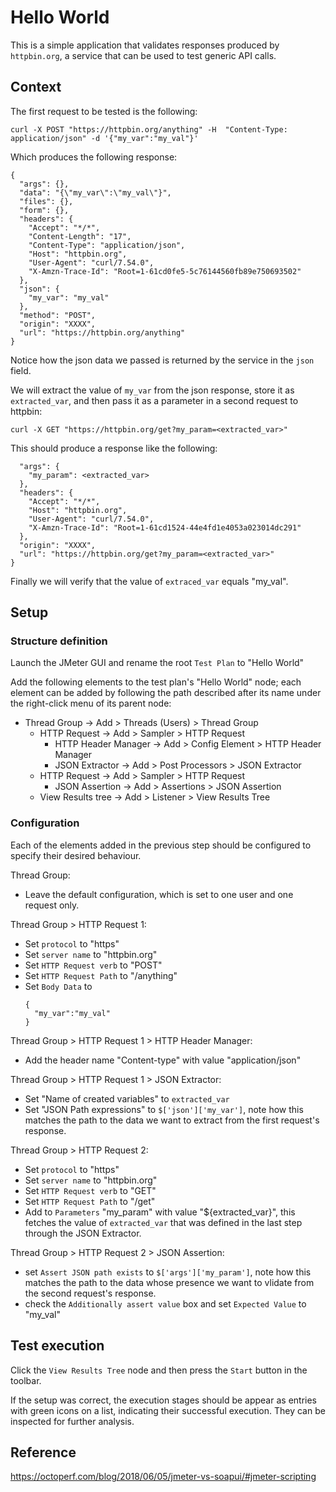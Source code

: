 # Hello World

This is a simple application that validates responses produced by `httpbin.org`, a service that can be used to test generic API calls.

## Context

The first request to be tested is the following:

```
curl -X POST "https://httpbin.org/anything" -H  "Content-Type: application/json" -d '{"my_var":"my_val"}'
```

Which produces the following response:
```
{
  "args": {},
  "data": "{\"my_var\":\"my_val\"}",
  "files": {},
  "form": {},
  "headers": {
    "Accept": "*/*",
    "Content-Length": "17",
    "Content-Type": "application/json",
    "Host": "httpbin.org",
    "User-Agent": "curl/7.54.0",
    "X-Amzn-Trace-Id": "Root=1-61cd0fe5-5c76144560fb89e750693502"
  },
  "json": {
    "my_var": "my_val"
  },
  "method": "POST",
  "origin": "XXXX",
  "url": "https://httpbin.org/anything"
}
```

Notice how the json data we passed is returned by the service in the `json` field.


We will extract the value of `my_var` from the json response, store it as `extracted_var`, and then pass it as a parameter in a second request to httpbin:

```
curl -X GET "https://httpbin.org/get?my_param=<extracted_var>"
```

This should produce a response like the following:
```
  "args": {
    "my_param": <extracted_var>
  },
  "headers": {
    "Accept": "*/*",
    "Host": "httpbin.org",
    "User-Agent": "curl/7.54.0",
    "X-Amzn-Trace-Id": "Root=1-61cd1524-44e4fd1e4053a023014dc291"
  },
  "origin": "XXXX",
  "url": "https://httpbin.org/get?my_param=<extracted_var>"
}
```

Finally we will verify that the value of `extraced_var` equals "my_val".

## Setup

### Structure definition

Launch the JMeter GUI and rename the root `Test Plan` to "Hello World"

Add the following elements to the test plan's "Hello World" node; each element can be added by following the path described after its name under the right-click menu of its parent node:

- Thread Group -> Add > Threads (Users) > Thread Group
    - HTTP Request -> Add > Sampler > HTTP Request
      - HTTP Header Manager -> Add > Config Element > HTTP Header Manager
      - JSON Extractor -> Add > Post Processors > JSON Extractor
    - HTTP Request -> Add > Sampler > HTTP Request 
      - JSON Assertion -> Add > Assertions > JSON Assertion
    - View Results tree -> Add > Listener > View Results Tree

### Configuration

Each of the elements added in the previous step should be configured to specify their desired behaviour.

Thread Group:
- Leave the default configuration, which is set to one user and one request only.

Thread Group > HTTP Request 1:
- Set `protocol` to "https"
- Set `server name` to "httpbin.org"
- Set `HTTP Request verb` to "POST"
- Set `HTTP Request Path` to "/anything"
- Set `Body Data` to
  ```
  {
    "my_var":"my_val"
  }
  ```

Thread Group > HTTP Request 1 > HTTP Header Manager:
- Add the header name "Content-type" with value "application/json"

Thread Group > HTTP Request 1 > JSON Extractor:
- Set "Name of created variables" to `extracted_var`
- Set "JSON Path expressions" to `$['json']['my_var']`, note how this matches the path to the data we want to extract from the first request's response.

Thread Group > HTTP Request 2:
- Set `protocol` to "https"
- Set `server name` to "httpbin.org"
- Set `HTTP Request verb` to "GET"
- Set `HTTP Request Path` to "/get"
- Add to `Parameters` "my_param" with value "${extracted_var}", this fetches the value of `extracted_var` that was defined in the last step through the JSON Extractor.

Thread Group > HTTP Request 2 > JSON Assertion:
- set `Assert JSON path exists` to `$['args']['my_param']`, note how this matches the path to the data whose presence we want to vlidate from the second request's response.
- check the `Additionally assert value` box and set `Expected Value` to "my_val"

## Test execution

Click the `View Results Tree` node and then press the `Start` button in the toolbar.

If the setup was correct, the execution stages should be appear as entries with green icons on a list, indicating their successful execution. They can be inspected for further analysis.


## Reference
<https://octoperf.com/blog/2018/06/05/jmeter-vs-soapui/#jmeter-scripting>
